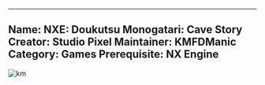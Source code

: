 -----------------------
Name: NXE: Doukutsu Monogatari: Cave Story
Creator: Studio Pixel
Maintainer: KMFDManic
Category: Games
Prerequisite: NX Engine
-----------------------
![km](https://i.imgur.com/JZouXou.jpg)
